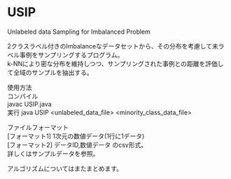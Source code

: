 USIP
====

Unlabeled data Sampling for Imbalanced Problem  

2クラスラベル付きのImbalanceなデータセットから、その分布を考慮して未ラベル事例をサンプリングするプログラム。  
k-NNにより密な分布を維持しつつ、サンプリングされた事例との距離を評価して全域のサンプルを抽出する。  
  
使用方法  
コンパイル  
javac USIP.java  
実行
java USIP <unlabeled_data_file> <minority_class_data_file>  
  
ファイルフォーマット  
[フォーマット1] 1次元の数値データ(1行に1データ)  
[フォーマット2] データID,数値データ のcsv形式。  
詳しくはサンプルデータを参照。  
  
アルゴリズムについてはまたまとめます。

